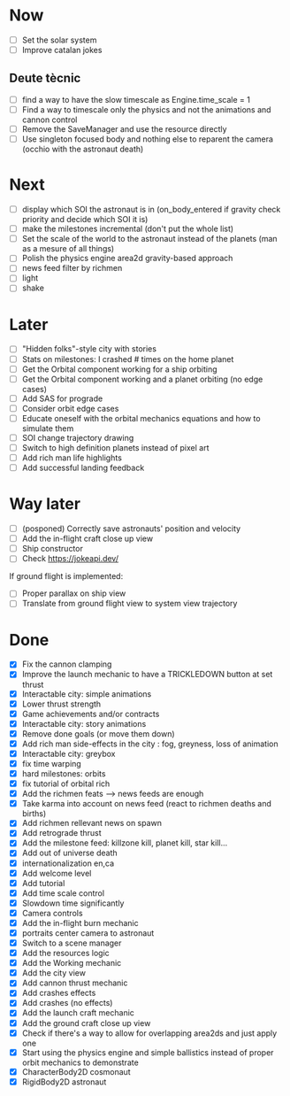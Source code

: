 # Now

- [ ] Set the solar system
- [ ] Improve catalan jokes

## Deute tècnic

- [ ] find a way to have the slow timescale as Engine.time_scale = 1
- [ ] Find a way to timescale only the physics and not the animations and cannon control
- [ ] Remove the SaveManager and use the resource directly
- [ ] Use singleton focused body and nothing else to reparent the camera (occhio with the astronaut death)

# Next

- [ ] display which SOI the astronaut is in (on_body_entered if gravity check priority and decide which SOI it is)
- [ ] make the milestones incremental (don't put the whole list)
- [ ] Set the scale of the world to the astronaut instead of the planets (man as a mesure of all things)
- [ ] Polish the physics engine area2d gravity-based approach
- [ ] news feed filter by richmen
- [ ] light
- [ ] shake

# Later

- [ ] "Hidden folks"-style city with stories 
- [ ] Stats on milestones:  I crashed # times on the home planet
- [ ] Get the Orbital component working for a ship orbiting
- [ ] Get the Orbital component working and a planet orbiting (no edge cases)
- [ ] Add SAS for prograde
- [ ] Consider orbit edge cases
- [ ] Educate oneself with the orbital mechanics equations and how to simulate them
- [ ] SOI change trajectory drawing
- [ ] Switch to high definition planets instead of pixel art
- [ ] Add rich man life highlights
- [ ] Add successful landing feedback

# Way later

- [ ] (posponed) Correctly save astronauts' position and velocity
- [ ] Add the in-flight craft close up view
- [ ] Ship constructor
- [ ] Check https://jokeapi.dev/

If ground flight is implemented:

- [ ] Proper parallax on ship view
- [ ] Translate from ground flight view to system view trajectory

# Done

- [x] Fix the cannon clamping
- [x] Improve the launch mechanic to have a TRICKLEDOWN button at set thrust
- [x] Interactable city: simple animations
- [x] Lower thrust strength
- [x] Game achievements and/or contracts
- [x] Interactable city: story animations
- [x] Remove done goals (or move them down)
- [x] Add rich man side-effects in the city : fog, greyness, loss of animation
- [x] Interactable city: greybox
- [x] fix time warping
- [x] hard milestones: orbits
- [x] fix tutorial of orbital rich
- [x] Add the richmen feats --> news feeds are enough
- [x] Take karma into account on news feed (react to richmen deaths and births)
- [x] Add richmen rellevant news on spawn
- [x] Add retrograde thrust
- [x] Add the milestone feed: killzone kill, planet kill, star kill...
- [x] Add out of universe death
- [x] internationalization en,ca
- [x] Add welcome level
- [x] Add tutorial
- [x] Add time scale control
- [x] Slowdown time significantly
- [x] Camera controls
- [x] Add the in-flight burn mechanic
- [x] portraits center camera to astronaut
- [x] Switch to a scene manager
- [x] Add the resources logic
- [x] Add the Working mechanic
- [x] Add the city view
- [x] Add cannon thrust mechanic
- [x] Add crashes effects
- [x] Add crashes (no effects)
- [x] Add the launch craft mechanic
- [x] Add the ground craft close up view
- [x] Check if there's a way to allow for overlapping area2ds and just apply one
- [x] Start using the physics engine and simple ballistics instead of proper orbit mechanics to demonstrate
- [x] CharacterBody2D cosmonaut
- [x] RigidBody2D astronaut
